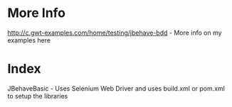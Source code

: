 More Info
===============
http://c.gwt-examples.com/home/testing/jbehave-bdd - More info on my examples here

Index
===============
JBehaveBasic - Uses Selenium Web Driver and uses build.xml or pom.xml to setup the libraries

